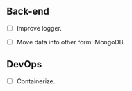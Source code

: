 ## Back-end

- [ ] Improve logger. 
- [ ] Move data into other form: MongoDB. 


## DevOps

- [ ] Containerize. 
